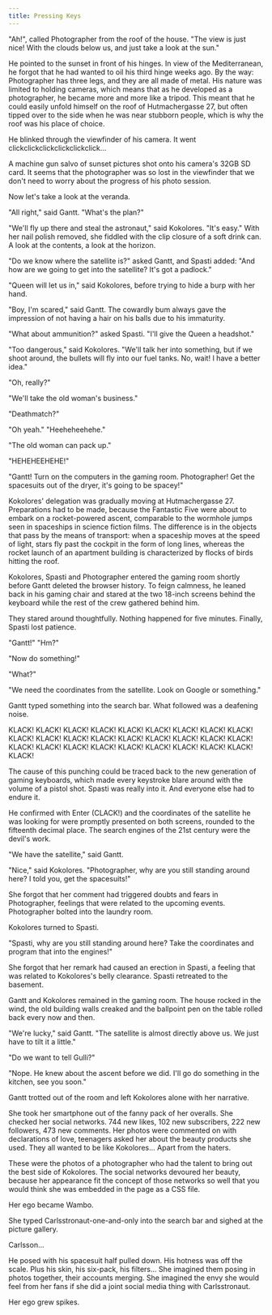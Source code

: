 ```yaml
---
title: Pressing Keys
---
```


"Ah!", called Photographer from the roof of the house. "The view is just nice! With the clouds below us, and just take a look at the sun."

He pointed to the sunset in front of his hinges. In view of the Mediterranean, he forgot that he had wanted to oil his third hinge weeks ago. By the way: Photographer has three legs, and they are all made of metal. His nature was limited to holding cameras, which means that as he developed as a photographer, he became more and more like a tripod. This meant that he could easily unfold himself on the roof of Hutmachergasse 27, but often tipped over to the side when he was near stubborn people, which is why the roof was his place of choice.

He blinked through the viewfinder of his camera. It went clickclickclickclickclickclick...

A machine gun salvo of sunset pictures shot onto his camera's 32GB SD card. It seems that the photographer was so lost in the viewfinder that we don't need to worry about the progress of his photo session.

Now let's take a look at the veranda.

"All right," said Gantt. "What's the plan?"

"We'll fly up there and steal the astronaut," said Kokolores. "It's easy." With her nail polish removed, she fiddled with the clip closure of a soft drink can. A look at the contents, a look at the horizon.

"Do we know where the satellite is?" asked Gantt, and Spasti added: "And how are we going to get into the satellite? It's got a padlock."

"Queen will let us in," said Kokolores, before trying to hide a burp with her hand.

"Boy, I'm scared," said Gantt. The cowardly bum always gave the impression of not having a hair on his balls due to his immaturity. 

"What about ammunition?" asked Spasti. "I'll give the Queen a headshot."

"Too dangerous," said Kokolores. "We'll talk her into something, but if we shoot around, the bullets will fly into our fuel tanks. No, wait! I have a better idea."

"Oh, really?"

"We'll take the old woman's business."

"Deathmatch?"

"Oh yeah."
"Heeheheehehe."

"The old woman can pack up."

"HEHEHEEHEHE!"

"Gantt! Turn on the computers in the gaming room. Photographer! Get the spacesuits out of the dryer, it's going to be spacey!"

Kokolores' delegation was gradually moving at Hutmachergasse 27. Preparations had to be made, because the Fantastic Five were about to embark on a rocket-powered ascent, comparable to the wormhole jumps seen in spaceships in science fiction films. The difference is in the objects that pass by the means of transport: when a spaceship moves at the speed of light, stars fly past the cockpit in the form of long lines, whereas the rocket launch of an apartment building is characterized by flocks of birds hitting the roof.

Kokolores, Spasti and Photographer entered the gaming room shortly before Gantt deleted the browser history. To feign calmness, he leaned back in his gaming chair and stared at the two 18-inch screens behind the keyboard while the rest of the crew gathered behind him.

They stared around thoughtfully. Nothing happened for five minutes. Finally, Spasti lost patience.

"Gantt!"
"Hm?"

"Now do something!"

"What?"

"We need the coordinates from the satellite. Look on Google or something."

Gantt typed something into the search bar. What followed was a deafening noise.

KLACK! KLACK! KLACK! KLACK! KLACK! KLACK! KLACK! 	KLACK! KLACK! KLACK! KLACK! KLACK! KLACK! KLACK! 	KLACK! KLACK! KLACK! KLACK! KLACK! KLACK! KLACK! 	KLACK! KLACK! KLACK! KLACK! KLACK! KLACK! KLACK! 
  
The cause of this punching could be traced back to the new generation of gaming keyboards, which made every keystroke blare around with the volume of a pistol shot. Spasti was really into it. And everyone else had to endure it.

He confirmed with Enter (CLACK!) and the coordinates of the satellite he was looking for were promptly presented on both screens, rounded to the fifteenth decimal place. The search engines of the 21st century were the devil's work.

"We have the satellite," said Gantt.

"Nice," said Kokolores. "Photographer, why are you still standing around here? I told you, get the spacesuits!"

She forgot that her comment had triggered doubts and fears in Photographer, feelings that were related to the upcoming events. Photographer bolted into the laundry room.

Kokolores turned to Spasti.

"Spasti, why are you still standing around here? Take the coordinates and program that into the engines!"

She forgot that her remark had caused an erection in Spasti, a feeling that was related to Kokolores's belly clearance. Spasti retreated to the basement.

Gantt and Kokolores remained in the gaming room. The house rocked in the wind, the old building walls creaked and the ballpoint pen on the table rolled back every now and then.

"We're lucky," said Gantt. "The satellite is almost directly above us. We just have to tilt it a little."

"Do we want to tell Gulli?"

"Nope. He knew about the ascent before we did. I'll go do something in the kitchen, see you soon."

Gantt trotted out of the room and left Kokolores alone with her narrative.

She took her smartphone out of the fanny pack of her overalls. She checked her social networks. 744 new likes, 102 new subscribers, 222 new followers, 473 new comments. Her photos were commented on with declarations of love, teenagers asked her about the beauty products she used. They all wanted to be like Kokolores... Apart from the haters.

These were the photos of a photographer who had the talent to bring out the best side of Kokolores. The social networks devoured her beauty, because her appearance fit the concept of those networks so well that you would think she was embedded in the page as a CSS file.

Her ego became Wambo.

She typed Carlsstronaut-one-and-only into the search bar and sighed at the picture gallery.

Carlsson...

He posed with his spacesuit half pulled down. His hotness was off the scale. Plus his skin, his six-pack, his filters... She imagined them posing in photos together, their accounts merging. She imagined the envy she would feel from her fans if she did a joint social media thing with Carlsstronaut.

Her ego grew spikes.
